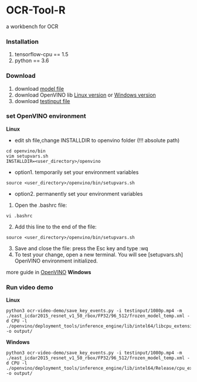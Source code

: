 # OCR-Tool-R
a workbench for OCR




### Installation
1. tensorflow-cpu == 1.5
2. python == 3.6


### Download
1. download [model file](https://drive.google.com/open?id=1wZG5i1cu-Qf_4hn4W5m9m3fKCNYrvVDK)
2. download OpenVINO lib
   [Linux version](https://drive.google.com/open?id=1g5YamnCw5pY5HfvTzFz1Eyk6dnjmNpmT)
   or [Windows version](https://drive.google.com/open?id=1-xgS_JXjnM-Mf-K6LbZMK79C1XF0SkHT)
3. download [testinput file](https://drive.google.com/open?id=1ZuACWowRZ0PW4Rawi_73c0OWfuzCzk9A)

### set OpenVINO environment
**Linux**
- edit sh file,change INSTALLDIR to openvino folder (!!! absolute path)
```
cd openvino/bin
vim setupvars.sh
INSTALLDIR=<user_directory>/openvino
```
- option1. temporarily set your environment variables
```
source <user_directory>/openvino/bin/setupvars.sh
```
- option2. permanently set your environment variables

1. Open the .bashrc file: 
```
vi .bashrc
```
2. Add this line to the end of the file: 
```
source <user_directory>/openvino/bin/setupvars.sh
```
3. Save and close the file: press the Esc key and type :wq
4. To test your change, open a new terminal. You will see [setupvars.sh] OpenVINO environment initialized.

more guide in [OpenVINO](https://docs.openvinotoolkit.org/latest/_docs_install_guides_installing_openvino_linux.html)
**Windows**
### Run video demo
**Linux**
```
python3 ocr-video-demo/save_key_events.py -i testinput/1080p.mp4 -m ./east_icdar2015_resnet_v1_50_rbox/FP32/96_512/frozen_model_temp.xml -d CPU -l ./openvino/deployment_tools/inference_engine/lib/intel64/libcpu_extension.so -o output/
```
**Windows**
```
python3 ocr-video-demo/save_key_events.py -i testinput/1080p.mp4 -m ./east_icdar2015_resnet_v1_50_rbox/FP32/96_512/frozen_model_temp.xml -d CPU -l ./openvino/deployment_tools/inference_engine/lib/intel64/Release/cpu_extension.dll -o output/
```

